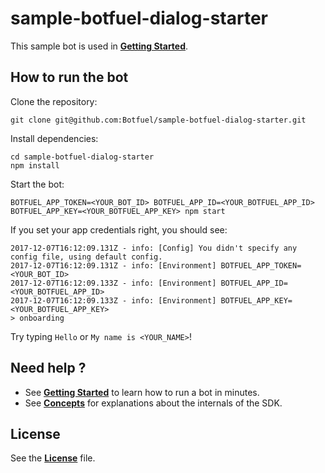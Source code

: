 # sample-botfuel-dialog-starter

This sample bot is used in [**Getting Started**](https://docs.botfuel.io/dialog/getting-started).

## How to run the bot

Clone the repository:

```shell
git clone git@github.com:Botfuel/sample-botfuel-dialog-starter.git
```

Install dependencies:

```shell
cd sample-botfuel-dialog-starter
npm install
```

Start the bot:

```shell
BOTFUEL_APP_TOKEN=<YOUR_BOT_ID> BOTFUEL_APP_ID=<YOUR_BOTFUEL_APP_ID> BOTFUEL_APP_KEY=<YOUR_BOTFUEL_APP_KEY> npm start
```

If you set your app credentials right, you should see:

```shell
2017-12-07T16:12:09.131Z - info: [Config] You didn't specify any config file, using default config.
2017-12-07T16:12:09.131Z - info: [Environment] BOTFUEL_APP_TOKEN=<YOUR_BOT_ID>
2017-12-07T16:12:09.133Z - info: [Environment] BOTFUEL_APP_ID=<YOUR_BOTFUEL_APP_ID>
2017-12-07T16:12:09.133Z - info: [Environment] BOTFUEL_APP_KEY=<YOUR_BOTFUEL_APP_KEY>
> onboarding
```

Try typing `Hello` or `My name is <YOUR_NAME>`!

## Need help ?

- See [**Getting Started**](https://docs.botfuel.io/dialog/getting-started) to learn how to run a bot in minutes.
- See [**Concepts**](https://docs.botfuel.io/dialog/concepts) for explanations about the internals of the SDK.

## License

See the [**License**](LICENSE.md) file.
